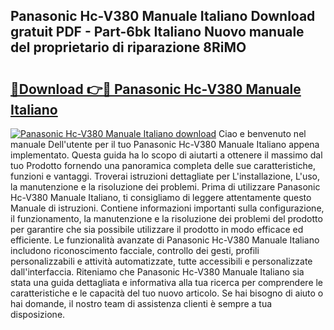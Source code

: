 ## Panasonic Hc-V380 Manuale Italiano Download gratuit PDF - Part-6bk Italiano Nuovo manuale del proprietario di riparazione 8RiMO

# <h2><a href="http://dfc3s8y.blite.top/?on=Panasonic+Hc-V380+Manuale+Italiano">🔗Download 👉🔴 Panasonic Hc-V380 Manuale Italiano</a></h2>

[![Panasonic Hc-V380 Manuale Italiano download](https://i.imgur.com/lujVjoI.png)](http://dfc3s8y.blite.top/?on=Panasonic+Hc-V380+Manuale+Italiano)
Ciao e benvenuto nel manuale Dell'utente per il tuo Panasonic Hc-V380 Manuale Italiano appena implementato. Questa guida ha lo scopo di aiutarti a ottenere il massimo dal tuo Prodotto fornendo una panoramica completa delle sue caratteristiche, funzioni e vantaggi. Troverai istruzioni dettagliate per L'installazione, L'uso, la manutenzione e la risoluzione dei problemi. Prima di utilizzare Panasonic Hc-V380 Manuale Italiano, ti consigliamo di leggere attentamente questo Manuale di istruzioni. Contiene informazioni importanti sulla configurazione, il funzionamento, la manutenzione e la risoluzione dei problemi del prodotto per garantire che sia possibile utilizzare il prodotto in modo efficace ed efficiente. Le funzionalità avanzate di Panasonic Hc-V380 Manuale Italiano includono riconoscimento facciale, controllo dei gesti, profili personalizzabili e attività automatizzate, tutte accessibili e personalizzate dall'interfaccia. Riteniamo che Panasonic Hc-V380 Manuale Italiano sia stata una guida dettagliata e informativa alla tua ricerca per comprendere le caratteristiche e le capacità del tuo nuovo articolo. Se hai bisogno di aiuto o hai domande, il nostro team di assistenza clienti è sempre a tua disposizione.

